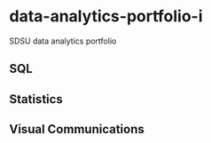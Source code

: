 # data-analytics-portfolio-i
SDSU data analytics portfolio
## SQL

## Statistics

## Visual Communications

